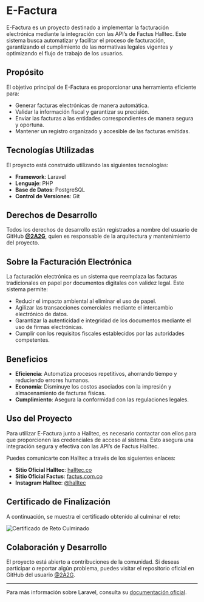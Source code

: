 # E-Factura

E-Factura es un proyecto destinado a implementar la facturación electrónica mediante la integración con las API’s de Factus Halltec. Este sistema busca automatizar y facilitar el proceso de facturación, garantizando el cumplimiento de las normativas legales vigentes y optimizando el flujo de trabajo de los usuarios.

## Propósito

El objetivo principal de E-Factura es proporcionar una herramienta eficiente para:

-   Generar facturas electrónicas de manera automática.
-   Validar la información fiscal y garantizar su precisión.
-   Enviar las facturas a las entidades correspondientes de manera segura y oportuna.
-   Mantener un registro organizado y accesible de las facturas emitidas.

## Tecnologías Utilizadas

El proyecto está construido utilizando las siguientes tecnologías:

-   **Framework**: Laravel
-   **Lenguaje**: PHP
-   **Base de Datos**: PostgreSQL
-   **Control de Versiones**: Git

## Derechos de Desarrollo

Todos los derechos de desarrollo están registrados a nombre del usuario de GitHub **[@2A2G](https://github.com/2A2G)**, quien es responsable de la arquitectura y mantenimiento del proyecto.

## Sobre la Facturación Electrónica

La facturación electrónica es un sistema que reemplaza las facturas tradicionales en papel por documentos digitales con validez legal. Este sistema permite:

-   Reducir el impacto ambiental al eliminar el uso de papel.
-   Agilizar las transacciones comerciales mediante el intercambio electrónico de datos.
-   Garantizar la autenticidad e integridad de los documentos mediante el uso de firmas electrónicas.
-   Cumplir con los requisitos fiscales establecidos por las autoridades competentes.

## Beneficios

-   **Eficiencia**: Automatiza procesos repetitivos, ahorrando tiempo y reduciendo errores humanos.
-   **Economía**: Disminuye los costos asociados con la impresión y almacenamiento de facturas físicas.
-   **Cumplimiento**: Asegura la conformidad con las regulaciones legales.

## Uso del Proyecto

Para utilizar E-Factura junto a Halltec, es necesario contactar con ellos para que proporcionen las credenciales de acceso al sistema. Esto asegura una integración segura y efectiva con las API’s de Factus Halltec.

Puedes comunicarte con Halltec a través de los siguientes enlaces:

-   **Sitio Oficial Halltec**: [halltec.co](https://halltec.co/)
-   **Sitio Oficial Factus**: [factus.com.co](https://www.factus.com.co/)
-   **Instagram Halltec**: [@halltec](https://www.instagram.com/halltec/)

## Certificado de Finalización

A continuación, se muestra el certificado obtenido al culminar el reto:

![Certificado de Reto Culminado](https://private-user-images.githubusercontent.com/112210730/412261969-b472f209-bf69-4664-9233-3232e231f04e.png)

## Colaboración y Desarrollo

El proyecto está abierto a contribuciones de la comunidad. Si deseas participar o reportar algún problema, puedes visitar el repositorio oficial en GitHub del usuario [@2A2G](https://github.com/2A2G).

---

Para más información sobre Laravel, consulta su [documentación oficial](https://laravel.com/docs).
